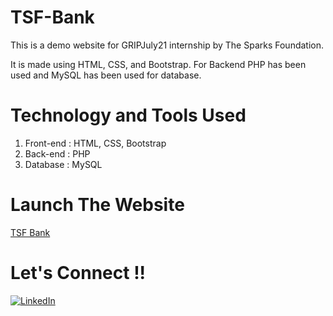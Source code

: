 # TSF-Bank
This is a demo website for GRIPJuly21 internship by The Sparks Foundation. 

It is made using HTML, CSS, and Bootstrap. For Backend PHP has been used and MySQL has been used for database.

 # **Technology and Tools Used**

1. Front-end : HTML, CSS, Bootstrap  
2. Back-end : PHP
3. Database : MySQL

# **Launch The Website**

[TSF Bank](http://localhost/Bank/index.html#)

# Let's Connect !!
[<img alt="LinkedIn" src="https://img.shields.io/badge/linkedin-%230077B5.svg?style=for-the-badge&logo=linkedin&logoColor=white"/>](https://www.linkedin.com/in/agrima-sharma-a7a40b192/)

